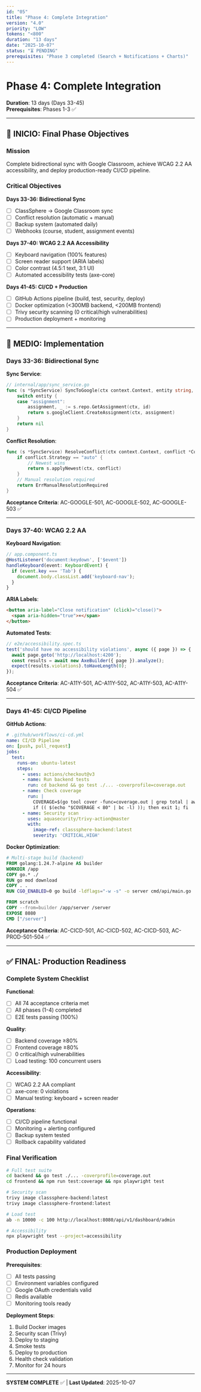 ```yaml
---
id: "05"
title: "Phase 4: Complete Integration"
version: "4.0"
priority: "LOW"
tokens: "<800"
duration: "13 days"
date: "2025-10-07"
status: "⏳ PENDING"
prerequisites: "Phase 3 completed (Search + Notifications + Charts)"
---
```


# Phase 4: Complete Integration

**Duration**: 13 days (Days 33-45)  
**Prerequisites**: Phases 1-3 ✅

---

## 🎯 INICIO: Final Phase Objectives

### Mission
Complete bidirectional sync with Google Classroom, achieve WCAG 2.2 AA accessibility, and deploy production-ready CI/CD pipeline.

### Critical Objectives

**Days 33-36: Bidirectional Sync**
- [ ] ClassSphere → Google Classroom sync
- [ ] Conflict resolution (automatic + manual)
- [ ] Backup system (automated daily)
- [ ] Webhooks (course, student, assignment events)

**Days 37-40: WCAG 2.2 AA Accessibility**
- [ ] Keyboard navigation (100% features)
- [ ] Screen reader support (ARIA labels)
- [ ] Color contrast (4.5:1 text, 3:1 UI)
- [ ] Automated accessibility tests (axe-core)

**Days 41-45: CI/CD + Production**
- [ ] GitHub Actions pipeline (build, test, security, deploy)
- [ ] Docker optimization (<300MB backend, <200MB frontend)
- [ ] Trivy security scanning (0 critical/high vulnerabilities)
- [ ] Production deployment + monitoring

---

## 📅 MEDIO: Implementation

### Days 33-36: Bidirectional Sync

**Sync Service**:
```go
// internal/app/sync_service.go
func (s *SyncService) SyncToGoogle(ctx context.Context, entity string, id string) error {
    switch entity {
    case "assignment":
        assignment, _ := s.repo.GetAssignment(ctx, id)
        return s.googleClient.CreateAssignment(ctx, assignment)
    }
    return nil
}
```

**Conflict Resolution**:
```go
func (s *SyncService) ResolveConflict(ctx context.Context, conflict *Conflict) error {
    if conflict.Strategy == "auto" {
        // Newest wins
        return s.applyNewest(ctx, conflict)
    }
    // Manual resolution required
    return ErrManualResolutionRequired
}
```

**Acceptance Criteria**: AC-GOOGLE-501, AC-GOOGLE-502, AC-GOOGLE-503 ✅

---

### Days 37-40: WCAG 2.2 AA

**Keyboard Navigation**:
```typescript
// app.component.ts
@HostListener('document:keydown', ['$event'])
handleKeyboard(event: KeyboardEvent) {
  if (event.key === 'Tab') {
    document.body.classList.add('keyboard-nav');
  }
}
```

**ARIA Labels**:
```html
<button aria-label="Close notification" (click)="close()">
  <span aria-hidden="true">×</span>
</button>
```

**Automated Tests**:
```typescript
// e2e/accessibility.spec.ts
test('should have no accessibility violations', async ({ page }) => {
  await page.goto('http://localhost:4200');
  const results = await new AxeBuilder({ page }).analyze();
  expect(results.violations).toHaveLength(0);
});
```

**Acceptance Criteria**: AC-A11Y-501, AC-A11Y-502, AC-A11Y-503, AC-A11Y-504 ✅

---

### Days 41-45: CI/CD Pipeline

**GitHub Actions**:
```yaml
# .github/workflows/ci-cd.yml
name: CI/CD Pipeline
on: [push, pull_request]
jobs:
  test:
    runs-on: ubuntu-latest
    steps:
      - uses: actions/checkout@v3
      - name: Run backend tests
        run: cd backend && go test ./... -coverprofile=coverage.out
      - name: Check coverage
        run: |
          COVERAGE=$(go tool cover -func=coverage.out | grep total | awk '{print $3}' | sed 's/%//')
          if (( $(echo "$COVERAGE < 80" | bc -l) )); then exit 1; fi
      - name: Security scan
        uses: aquasecurity/trivy-action@master
        with:
          image-ref: classsphere-backend:latest
          severity: 'CRITICAL,HIGH'
```

**Docker Optimization**:
```dockerfile
# Multi-stage build (backend)
FROM golang:1.24.7-alpine AS builder
WORKDIR /app
COPY go.* ./
RUN go mod download
COPY . .
RUN CGO_ENABLED=0 go build -ldflags="-w -s" -o server cmd/api/main.go

FROM scratch
COPY --from=builder /app/server /server
EXPOSE 8080
CMD ["/server"]
```

**Acceptance Criteria**: AC-CICD-501, AC-CICD-502, AC-CICD-503, AC-PROD-501-504 ✅

---

## ✅ FINAL: Production Readiness

### Complete System Checklist

**Functional**:
- [ ] All 74 acceptance criteria met
- [ ] All phases (1-4) completed
- [ ] E2E tests passing (100%)

**Quality**:
- [ ] Backend coverage ≥80%
- [ ] Frontend coverage ≥80%
- [ ] 0 critical/high vulnerabilities
- [ ] Load testing: 100 concurrent users

**Accessibility**:
- [ ] WCAG 2.2 AA compliant
- [ ] axe-core: 0 violations
- [ ] Manual testing: keyboard + screen reader

**Operations**:
- [ ] CI/CD pipeline functional
- [ ] Monitoring + alerting configured
- [ ] Backup system tested
- [ ] Rollback capability validated

### Final Verification

```bash
# Full test suite
cd backend && go test ./... -coverprofile=coverage.out
cd frontend && npm run test:coverage && npx playwright test

# Security scan
trivy image classsphere-backend:latest
trivy image classsphere-frontend:latest

# Load test
ab -n 10000 -c 100 http://localhost:8080/api/v1/dashboard/admin

# Accessibility
npx playwright test --project=accessibility
```

### Production Deployment

**Prerequisites**:
- [ ] All tests passing
- [ ] Environment variables configured
- [ ] Google OAuth credentials valid
- [ ] Redis available
- [ ] Monitoring tools ready

**Deployment Steps**:
1. Build Docker images
2. Security scan (Trivy)
3. Deploy to staging
4. Smoke tests
5. Deploy to production
6. Health check validation
7. Monitor for 24 hours

---

**SYSTEM COMPLETE** ✅ | **Last Updated**: 2025-10-07

